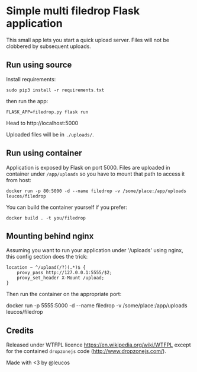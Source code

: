 # Simple multi filedrop Flask application

This small app lets you start a quick upload server. Files will not be
clobbered by subsequent uploads.

## Run using source

Install requirements:

```
sudo pip3 install -r requirements.txt
```

then run the app:

```
FLASK_APP=filedrop.py flask run
```

Head to http://localhost:5000

Uploaded files will be in `./uploads/`.

## Run using container

Application is exposed by Flask on port 5000. Files are uploaded in
container under `/app/uploads` so you have to mount that path to access
it from host:

```
docker run -p 80:5000 -d --name filedrop -v /some/place:/app/uploads leucos/filedrop
```

You can build the container yourself if you prefer:

```
docker build . -t you/filedrop
```

## Mounting behind nginx

Assuming you want to run your application under '/uploads' using nginx,
this config section does the trick:

```
location ~ ^/upload(/?)(.*)$ {
    proxy_pass http://127.0.0.1:5555/$2;
    proxy_set_header X-Mount /upload;
}
```

Then run the container on the appropriate port:

docker run -p 5555:5000 -d --name filedrop -v /some/place:/app/uploads leucos/filedrop

## Credits

Released under WTFPL licence https://en.wikipedia.org/wiki/WTFPL
except for the contained `dropzonejs` code (http://www.dropzonejs.com/).

Made with <3 by @leucos

